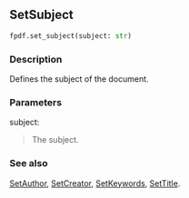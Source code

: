 ## SetSubject ##

```python
fpdf.set_subject(subject: str)
```
### Description ###

Defines the subject of the document.

### Parameters ###

subject:
> The subject.

### See also ###

[SetAuthor](SetAuthor.md), [SetCreator](SetCreator.md), [SetKeywords](SetKeywords.md), [SetTitle](SetTitle.md).
